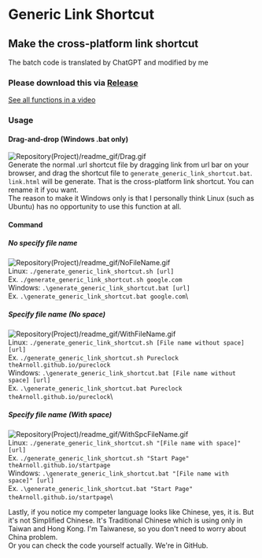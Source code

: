 # Generic Link Shortcut
## Make the cross-platform link shortcut

The batch code is translated by ChatGPT and modified by me

### Please download this via [Release](https://github.com/theArnoll/generate_generic_link_shortcut)

[See all functions in a video](./readme_gif/All_mp4.mp4)

### Usage

#### Drag-and-drop (Windows .bat only)
![Repository(Project)/readme_gif/Drag.gif](./readme_gif/Drag.gif)\
Generate the normal .url shortcut file by dragging link from url bar on your browser, and drag the shortcut file to `generate_generic_link_shortcut.bat`. `link.html` will be generate. That is the cross-platform link shortcut. You can rename it if you want.\
The reason to make it Windows only is that I personally think Linux (such as Ubuntu) has no opportunity to use this function at all.

#### Command

##### No specify file name
![Repository(Project)/readme_gif/NoFileName.gif](./readme_gif/NoFileName.gif)\
Linux: `./generate_generic_link_shortcut.sh [url]`\
Ex. `./generate_generic_link_shortcut.sh google.com`
<br>
Windows: `.\generate_generic_link_shortcut.bat [url]`\
Ex. `.\generate_generic_link_shortcut.bat google.com`\

##### Specify file name (No space)
![Repository(Project)/readme_gif/WithFileName.gif](./readme_gif/WithFileName.gif)\
Linux: `./generate_generic_link_shortcut.sh [File name without space] [url]`\
Ex. `./generate_generic_link_shortcut.sh Pureclock theArnoll.github.io/pureclock`
<br>
Windows: `.\generate_generic_link_shortcut.bat [File name without space] [url]`\
Ex. `.\generate_generic_link_shortcut.bat Pureclock theArnoll.github.io/pureclock`\


##### Specify file name (With space)
![Repository(Project)/readme_gif/WithSpcFileName.gif](./readme_gif/WithSpcFileName.gif)\
Linux: `./generate_generic_link_shortcut.sh "[File name with space]" [url]`\
Ex. `./generate_generic_link_shortcut.sh "Start Page" theArnoll.github.io/startpage`
<br>
Windows: `.\generate_generic_link_shortcut.bat "[File name with space]" [url]`\
Ex. `.\generate_generic_link_shortcut.bat "Start Page" theArnoll.github.io/startpage`\

Lastly, if you notice my competer language looks like Chinese, yes, it is. But it's not Simplified Chinese. It's Traditional Chinese which is using only in Taiwan and Hong Kong. I'm Taiwanese, so you don't need to worry about China problem.\
Or you can check the code yourself actually. We're in GitHub.
